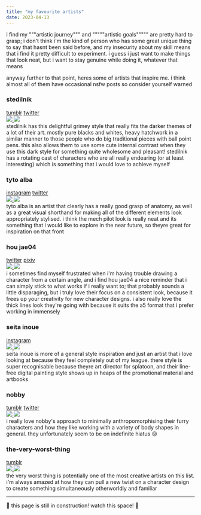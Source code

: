 ```yaml
---
title: "my favourite artists"
date: 2023-04-13
---
```


i find my """artistic journey""" and """""artistic goals""""" are pretty hard to grasp; i don't think i'm the kind of person who has some great unique thing to say that hasnt been said before, and my insecurity about my skill means that i find it pretty difficult to experiment. i guess i just want to make things that look neat, but i want to stay genuine while doing it, whatever that means

anyway further to that point, heres some of artists that inspire me. i think almost all of them have occasional nsfw posts so consider yourself warned

<h3>stedilnik</h3>
<a href="https://stedilnik.tumblr.com/">tumblr</a>
<a href="https://twitter.com/stedilnik">twitter</a>
<div class="two-columns">
    <a href="https://stedilnik.tumblr.com/post/669788117772959744">
        <img src="https://64.media.tumblr.com/d15b2ebcd2ac4fbe89c8c829c9a5d52f/dcb9aa03eb8f8750-bc/s1280x1920/2fcc4401ae9371f2680ece76ad3a22efbae97b61.pnj"/>
    </a>
    <a href="https://stedilnik.tumblr.com/post/637160880370483200">
        <img src="https://64.media.tumblr.com/b2d8f0201acb894fcca24833317ca695/69a5770e2caef8d1-6e/s1280x1920/c6c215d55481b4c2cbae42958e96b28b080a4368.png"/>
    </a>
</div>
stedilnik has this delightful grimey style that really fits the darker themes of a lot of their art. mostly pure blacks and whites, heavy hatchwork in a similar manner to those people who do big traditional pieces with ball point pens. this also allows them to use some cute internal contrast when they use this dark style for something quite wholesome and pleasant! stedilnik has a rotating cast of characters who are all really endearing (or at least interesting) which is something that i would love to achieve myself
<h3>tyto alba</h3>
<a href="https://www.instagram.com/tytoalbadraws/">instagram</a>
<a href="https://twitter.com/_Tyto_Alba">twitter</a>
<div class="two-columns">
    <a href="https://twitter.com/_Tyto_Alba/status/1631491541150867456/photo/1">
        <img style="object-position: 50% 0%" src="https://pbs.twimg.com/media/FqQ46IEWwAAnp50?format=jpg&name=small"/>
    </a>
    <a href="https://twitter.com/_Tyto_Alba/status/1602820860665950208">
        <img src="https://pbs.twimg.com/media/Fj5dE-GXoAEc3Ut?format=jpg&name=small"/>
    </a>
</div>
tyto alba is an artist that clearly has a really good grasp of anatomy, as well as a great visual shorthand for making all of the different elements look appropriately stylised. i think the mech pilot look is really neat and its something that i would like to explore in the near future, so theyre great for inspiration on that front
<h3>hou jae04 </h3>
<a href="https://twitter.com/hou_jae04/media">twitter</a>
<a href="https://www.pixiv.net/en/users/60149697">pixiv</a>
<div class="two-columns">
    <a href="https://www.pixiv.net/en/artworks/104022210">
        <img src="https://pbs.twimg.com/media/FlJArhqaUAA0L0a?format=jpg&name=small"/>
    </a>
    <a href="https://twitter.com/hou_jae04/status/1635531203292921856">
        <img src="https://pbs.twimg.com/media/FrKS9GcaYAAnPv3?format=jpg&name=small"/>
    </a>
</div>
i sometimes find myself frustrated when i'm having trouble drawing a character from a certain angle, and i find hou jae04 a nice reminder that i can simply stick to what works if i really want to; that probably sounds a little disparaging, but i truly love their focus on a consistent look, because it frees up your creativity for new character designs. i also really love the thick lines look they're going with because it suits the a5 format that i prefer working in immensely
<h3>seita inoue</h3>
<a href="https://www.instagram.com/tori__kun/">instagram</a>
<div class="two-columns">
    <a href="https://www.instagram.com/p/CqzFUDiP3t-/">
        <img src="/_assets/img/artists/seita_inoue_1.jpg">
    </a>
    <a href="https://www.instagram.com/p/CgJrck4vqv9/">
        <img src="/_assets/img/artists/seita_inoue_2.jpg"/>
    </a>
</div>
seita inoue is more of a general style inspiration and just an artist that i love looking at because they feel completely out of my league. there style is super recognisable because theyre art director for splatoon, and their line-free digital painting style shows up in heaps of the promotional material and artbooks
<h3>nobby</h3>
<a href="https://nobby-art.tumblr.com/">tumblr</a>
<a href="https://twitter.com/nobbys_art">twitter</a>
<div class="two-columns">
    <a href="https://twitter.com/nobbys_art/status/1417385785817374722?cxt=HHwWhICplZq3yKsnAAAA">
        <img style="object-position: 50% 100%" src="https://pbs.twimg.com/media/E6uQoGtVoAAR04V?format=jpg&name=4096x4096">
    </a>
    <a href="https://nobby-art.tumblr.com/post/178722557560/chefpyro-inkie-heart">
        <img src="https://64.media.tumblr.com/58dc482f170298c12f5cc36dbbdb61d7/tumblr_pg2e5cjqjG1v9vb5to1_500.png"/>
    </a>
</div>
i really love nobby's approach to minimally anthropomorphising their furry characters and how they like working with a variety of body shapes in general. they unfortunately seem to be on indefinite hiatus 😔
<h3>the-very-worst-thing</h3>
<a href="https://theveryworstthing.tumblr.com/">tumblr</a>
<div class="two-columns">
    <a href="https://theveryworstthing.tumblr.com/post/666766592009551872/oh-hello-detective-you-caught-me-just-as-i-was">
        <img style="object-position: 50% 0%" src="https://64.media.tumblr.com/f8a3d443b64e4194249242b770cafceb/ae23bf576844af26-c3/s1280x1920/ff430c221331012aac39dee548ad5c837a9fe7d3.pnj">
    </a>
    <a href="https://theveryworstthing.tumblr.com/post/666766592009551872/oh-hello-detective-you-caught-me-just-as-i-was">
        <img src="https://64.media.tumblr.com/8465b18d0b5f787659ec4ac5083e5367/ad191d62734ff3aa-fa/s1280x1920/d585fa44150029877f594d715b828026a8449086.png"/>
    </a>
</div>
the very worst thing is potentially one of the most creative artists on this list. i'm always amazed at how they can pull a new twist on a character design to create something simultaneously otherworldly and familiar

<hr>

🚧 this page is still in construction! watch this space! 🚧
